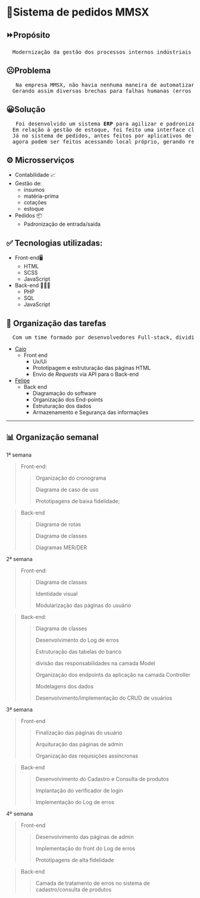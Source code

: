 # 🚙Sistema de pedidos MMSX 

## ⏩Propósito
<pre>
  Modernização da gestão dos processos internos indústriais do setor automobilístico
</pre>

## ☹Problema
<pre>
   Na empresa MMSX, não havia nenhuma maneira de automatizar o processo de gestão de estoque, e nem pedidos. 
  Gerando assim diversas brechas para falhas humanas (erros de cálculo, processos não-padronizados, etc).
</pre>

## 😀Solução
<pre>
   Foi desenvolvido um sistema <b>ERP</b> para agilizar e padronizar todos esses processos.
  Em relação à gestão de estoque, foi feito uma interface clara e objetiva para os processos que antes eram feitos a mão. 
  Já no sistema de pedidos, antes feitos por aplicativos de mensagens instantáneas (Whatsapp, Telegram, Mensenger...) 
  agora podem ser feitos acessando local próprio, gerando respostas padronizadas.
</pre>

## ⚙ Microsserviços
 - Contabilidade 📈
  - Gestão de:
    - insumos
    - matéria-prima
    - cotações
    - estoque
- Pedidos 📦
  - Padronização de entrada/saída  


## ✅ Tecnologias utilizadas:
- Front-end🖥
  - HTML
  - SCSS    
  - JavaScript    
- Back-end 👨🏽‍💻
  - PHP    
  - SQL
  - JavaScript

## 📶 Organização das tarefas
<pre>
  Com um time formado por desenvolvedores Full-stack, dividimos baseando-se nas afinidades de cada um:
</pre>
- [Caio](https://github.com/CaioSantos00)
  - Front end
    - Ux/Ui
    - Prototipagem e estruturação das páginas HTML    
    - Envio de _Requests_ via API para o Back-end
- [Felipe](https://github.com/felipeDosProgramas)
  - Back end
    - Diagramação do software
    - Organização dos End-points
    - Estruturação dos dados
    - Armazenamento e Segurança das informações


_________
   
## 📊 Organização semanal

1ª semana
> Front-end:
> > Organização do cronograma
> > 
> > Diagrama de caso de uso
> > 
> > Prototipagens de baixa fidelidade;

> Back-end
> > Diagrama de rotas
> > 
> > Diagrama de classes
> > 
> > Diagramas MER/DER

2ª semana
> Front-end:
> > Diagrama de classes
> > 
> > Identidade visual
> > 
> > Modularização das páginas do usuário

> Back-end:
> > Diagrama de classes
> > 
> > Desenvolvimento do Log de erros
> > 
> > Estruturação das tabelas do banco
> > 
> > divisão das responsabilidades na camada Model
> > 
> > Organização dos endpoints da aplicação na camada Controller
> > 
> > Modelagens dos dados
> > 
> > Desenvolvimento/implementação do CRUD de usuários

3ª semana
> Front-end
> > Finalização das páginas do usuário
> > 
> > Arquituração das páginas de admin
> > 
> > Organização das requisições assíncronas

> Back-end
> > Desenvolvimento do Cadastro e Consulta de produtos
> > 
> > Implantação do verificador de login
> > 
> > Implementação do Log de erros

4º semana
> Front-end
> > Desenvolvimento das páginas de admin
> > 
> > Implementação do front do Log de erros
> > 
> > Prototipagens de alta fidelidade

> Back-end
> > Camada de tratamento de erros no sistema de cadastro/consulta de produtos
